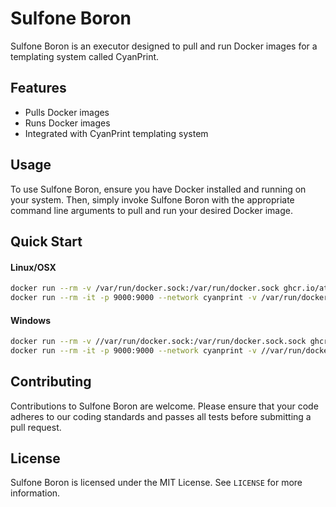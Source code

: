 # Sulfone Boron

Sulfone Boron is an executor designed to pull and run Docker images for a templating system called CyanPrint.

## Features

- Pulls Docker images
- Runs Docker images
- Integrated with CyanPrint templating system

## Usage

To use Sulfone Boron, ensure you have Docker installed and running on your system. Then, simply invoke Sulfone Boron with the appropriate command line arguments to pull and run your desired Docker image.

## Quick Start

#### Linux/OSX
```bash
docker run --rm -v /var/run/docker.sock:/var/run/docker.sock ghcr.io/atomicloud/sulfone.boron/sulfone-boron:latest setup
docker run --rm -it -p 9000:9000 --network cyanprint -v /var/run/docker.sock:/var/run/docker.sock ghcr.io/atomicloud/sulfone.boron/sulfone-boron:latest
```

#### Windows
```bash
docker run --rm -v //var/run/docker.sock:/var/run/docker.sock.sock ghcr.io/atomicloud/sulfone.boron/sulfone-boron:latest setup
docker run --rm -it -p 9000:9000 --network cyanprint -v //var/run/docker.sock:/var/run/docker.sock ghcr.io/atomicloud/sulfone.boron/sulfone-boron:latest
```

## Contributing

Contributions to Sulfone Boron are welcome. Please ensure that your code adheres to our coding standards and passes all tests before submitting a pull request.

## License

Sulfone Boron is licensed under the MIT License. See `LICENSE` for more information.
